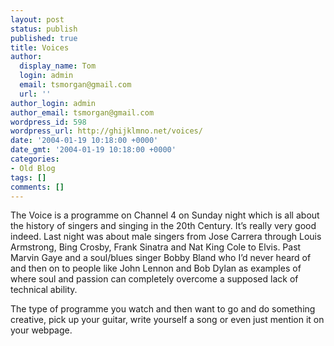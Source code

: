 ```yaml
---
layout: post
status: publish
published: true
title: Voices
author:
  display_name: Tom
  login: admin
  email: tsmorgan@gmail.com
  url: ''
author_login: admin
author_email: tsmorgan@gmail.com
wordpress_id: 598
wordpress_url: http://ghijklmno.net/voices/
date: '2004-01-19 10:18:00 +0000'
date_gmt: '2004-01-19 10:18:00 +0000'
categories:
- Old Blog
tags: []
comments: []
---
```

<!-- more -->

<p>The Voice is a programme on Channel 4 on Sunday night which is all about the history of singers and singing in the 20th Century. It&#8217;s really very good indeed. Last night was about male singers from Jose Carrera through Louis Armstrong, Bing Crosby, Frank Sinatra and  Nat King Cole to Elvis. Past Marvin Gaye and a soul/blues singer Bobby Bland who I&#8217;d never heard of and then on to people like John Lennon and Bob Dylan as examples of where soul and passion can completely overcome a supposed lack of technical ability.</p>

<p>The type of programme you watch and then want to go and do something creative, pick up your guitar, write yourself a song or even just mention it on your webpage.</p>

